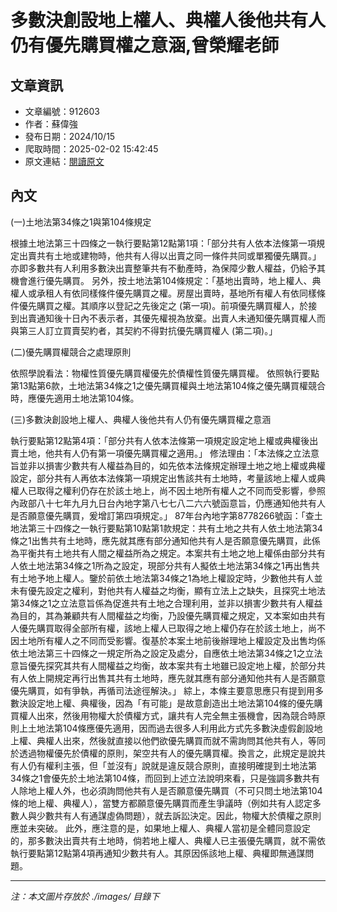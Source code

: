 # 多數決創設地上權人、典權人後他共有人仍有優先購買權之意涵,曾榮耀老師

## 文章資訊
- 文章編號：912603
- 作者：蘇偉強
- 發布日期：2024/10/15
- 爬取時間：2025-02-02 15:42:45
- 原文連結：[閱讀原文](https://real-estate.get.com.tw/Columns/detail.aspx?no=912603)

## 內文
(一)土地法第34條之1與第104條規定

根據土地法第三十四條之一執行要點第12點第1項：「部分共有人依本法條第一項規定出賣共有土地或建物時，他共有人得以出賣之同一條件共同或單獨優先購買。」亦即多數共有人利用多數決出賣整筆共有不動產時，為保障少數人權益，仍給予其機會進行優先購買。
另外，按土地法第104條規定：「基地出賣時，地上權人、典權人或承租人有依同樣條件優先購買之權。房屋出賣時，基地所有權人有依同樣條件優先購買之權。其順序以登記之先後定之 (第一項)。前項優先購買權人，於接到出賣通知後十日內不表示者，其優先權視為放棄。出賣人未通知優先購買權人而與第三人訂立買賣契約者，其契約不得對抗優先購買權人 (第二項)。」

(二)優先購買權競合之處理原則

依照學說看法：物權性質優先購買權優先於債權性質優先購買權。
依照執行要點第13點第6款，土地法第34條之1之優先購買權與土地法第104條之優先購買權競合時，應優先適用土地法第104條。

(三)多數決創設地上權人、典權人後他共有人仍有優先購買權之意涵

執行要點第12點第4項：「部分共有人依本法條第一項規定設定地上權或典權後出賣土地，他共有人仍有第一項優先購買權之適用。」
修法理由：「本法條之立法意旨並非以損害少數共有人權益為目的，如先依本法條規定辦理土地之地上權或典權設定，部分共有人再依本法條第一項規定出售該共有土地時，考量該地上權人或典權人已取得之權利仍存在於該土地上，尚不因土地所有權人之不同而受影響，參照內政部八十七年九月九日台內地字第八七七八二六六號函意旨，仍應通知他共有人是否願意優先購買，爰增訂第四項規定。」
87年台內地字第8778266號函：「查土地法第三十四條之一執行要點第10點第1款規定：共有土地之共有人依土地法第34條之1出售共有土地時，應先就其應有部分通知他共有人是否願意優先購買，此係為平衡共有土地共有人間之權益所為之規定。本案共有土地之地上權係由部分共有人依土地法第34條之1所為之設定，現部分共有人擬依土地法第34條之1再出售共有土地予地上權人。鑒於前依土地法第34條之1為地上權設定時，少數他共有人並未有優先設定之權利，對他共有人權益之均衡，顯有立法上之缺失，且探究土地法第34條之1之立法意旨係為促進共有土地之合理利用，並非以損害少數共有人權益為目的，其為兼顧共有人間權益之均衡，乃設優先購買權之規定，又本案如由共有人優先購買取得全部所有權，該地上權人已取得之地上權仍存在於該土地上，尚不因土地所有權人之不同而受影響。復基於本案土地前後辦理地上權設定及出售均係依土地法第三十四條之一規定所為之設定及處分，自應依土地法第34條之1之立法意旨優先探究其共有人間權益之均衡，故本案共有土地雖已設定地上權，於部分共有人依上開規定再行出售其共有土地時，應先就其應有部分通知他共有人是否願意優先購買，如有爭執，再循司法途徑解決。」
綜上，本條主要意思應只有提到用多數決設定地上權、典權後，因為「有可能」是故意創造出土地法第104條的優先購買權人出來，然後用物權大於債權方式，讓共有人完全無主張機會，因為競合時原則上土地法第104條應優先適用，因而過去很多人利用此方式先多數決虛假創設地上權、典權人出來，然後就直接以他們欲優先購買而就不需詢問其他共有人，等同於透過物權優先於債權的原則，架空共有人的優先購買權。換言之，此規定是說共有人仍有權利主張，但「並沒有」說就是違反競合原則，直接明確提到土地法第34條之1會優先於土地法第104條，而回到上述立法說明來看，只是強調多數共有人除地上權人外，也必須詢問他共有人是否願意優先購買（不可只問土地法第104條的地上權、典權人），當雙方都願意優先購買而產生爭議時（例如共有人認定多數人與少數共有人有通謀虛偽問題），就去訴訟決定。因此，物權大於債權之原則應並未突破。
此外，應注意的是，如果地上權人、典權人當初是全體同意設定的，那多數決出賣共有土地時，倘若地上權人、典權人已主張優先購買，就不需依執行要點第12點第4項再通知少數共有人。其原因係該地上權、典權即無通謀問題。

---
*注：本文圖片存放於 ./images/ 目錄下*
